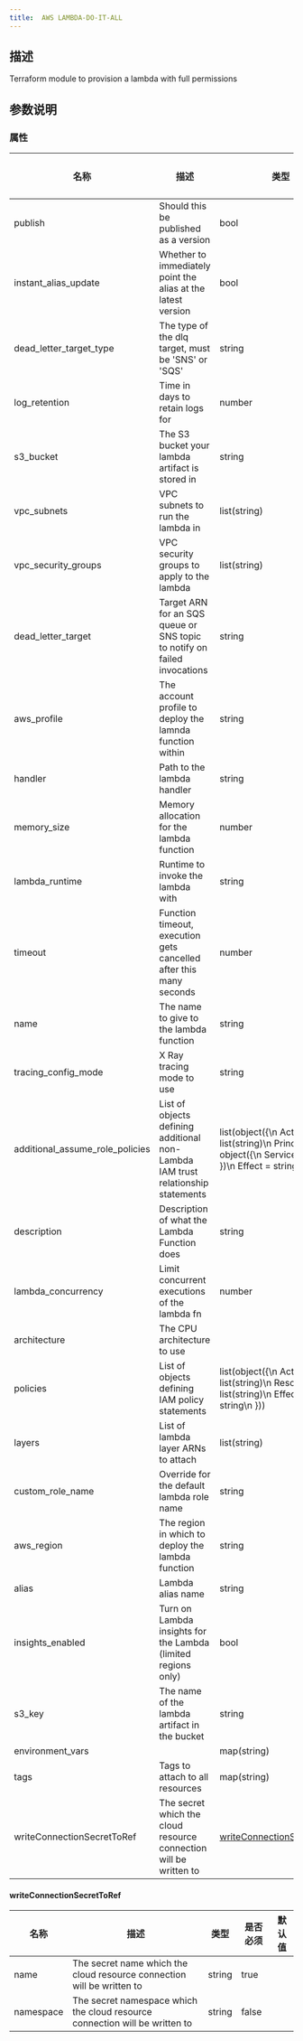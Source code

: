 ```yaml
---
title:  AWS LAMBDA-DO-IT-ALL
---
```


## 描述

Terraform module to provision a lambda with full permissions

## 参数说明


### 属性

 名称 | 描述 | 类型 | 是否必须 | 默认值 
 ------------ | ------------- | ------------- | ------------- | ------------- 
 publish | Should this be published as a version | bool | false |  
 instant_alias_update | Whether to immediately point the alias at the latest version | bool | false |  
 dead_letter_target_type | The type of the dlq target, must be 'SNS' or 'SQS' | string | false |  
 log_retention | Time in days to retain logs for | number | false |  
 s3_bucket | The S3 bucket your lambda artifact is stored in | string | true |  
 vpc_subnets | VPC subnets to run the lambda in | list(string) | false |  
 vpc_security_groups | VPC security groups to apply to the lambda | list(string) | false |  
 dead_letter_target | Target ARN for an SQS queue or SNS topic to notify on failed invocations | string | false |  
 aws_profile | The account profile to deploy the lamnda function within | string | true |  
 handler | Path to the lambda handler | string | true |  
 memory_size | Memory allocation for the lambda function | number | false |  
 lambda_runtime | Runtime to invoke the lambda with | string | true |  
 timeout | Function timeout, execution gets cancelled after this many seconds | number | false |  
 name | The name to give to the lambda function | string | true |  
 tracing_config_mode | X Ray tracing mode to use | string | false |  
 additional_assume_role_policies | List of objects defining additional non-Lambda IAM trust relationship statements | list(object({\n    Action = list(string)\n    Principal = object({\n      Service = string\n    })\n    Effect = string\n  })) | false |  
 description | Description of what the Lambda Function does | string | false |  
 lambda_concurrency | Limit concurrent executions of the lambda fn | number | false |  
 architecture | The CPU architecture to use |  | false |  
 policies | List of objects defining IAM policy statements | list(object({\n    Action   = list(string)\n    Resource = list(string)\n    Effect   = string\n  })) | false |  
 layers | List of lambda layer ARNs to attach | list(string) | false |  
 custom_role_name | Override for the default lambda role name | string | false |  
 aws_region | The region in which to deploy the lambda function | string | true |  
 alias | Lambda alias name | string | false |  
 insights_enabled | Turn on Lambda insights for the Lambda (limited regions only) | bool | false |  
 s3_key | The name of the lambda artifact in the bucket | string | true |  
 environment_vars |  | map(string) | false |  
 tags | Tags to attach to all resources | map(string) | true |  
 writeConnectionSecretToRef | The secret which the cloud resource connection will be written to | [writeConnectionSecretToRef](#writeConnectionSecretToRef) | false |  


#### writeConnectionSecretToRef

 名称 | 描述 | 类型 | 是否必须 | 默认值 
 ------------ | ------------- | ------------- | ------------- | ------------- 
 name | The secret name which the cloud resource connection will be written to | string | true |  
 namespace | The secret namespace which the cloud resource connection will be written to | string | false |  
